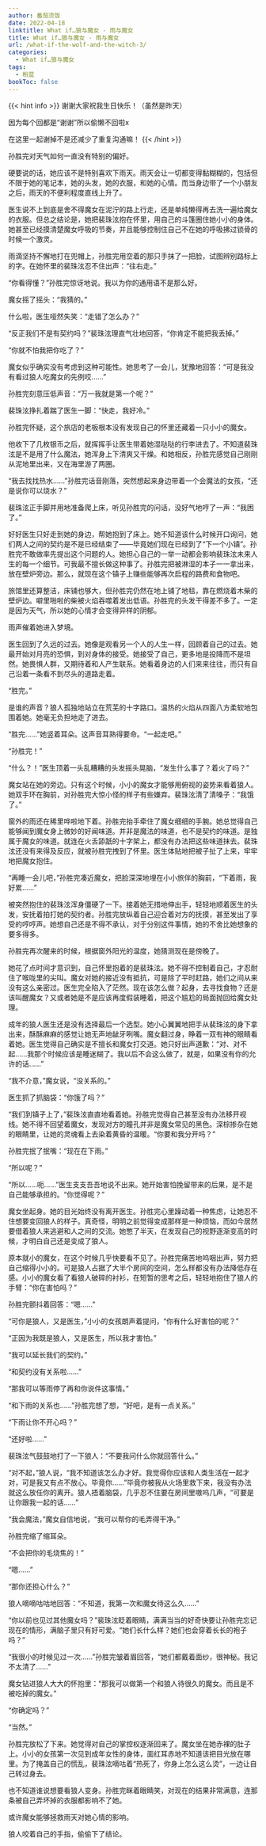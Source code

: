 ```yaml
---
author: 番茄烫饭
date: 2022-04-18
linktitle: What if…狼与魔女 - 雨与魔女
title: What if…狼与魔女 - 雨与魔女
url: /what-if-the-wolf-and-the-witch-3/
categories:
  - What if…狼与魔女
tags:
  - 粉蓝
bookToc: false
---
```


{{< hint info >}}
谢谢大家祝我生日快乐！（虽然是昨天）

因为每个回都是“谢谢”所以偷懒不回啦x

在这里一起谢掉不是还减少了重复沟通嘛！
{{< /hint >}}

<!--more-->



孙胜完对天气如何一直没有特别的偏好。

硬要说的话，她应该不是特别喜欢下雨天。雨天会让一切都变得黏糊糊的，包括但不限于她的笔记本，她的头发，她的衣服，和她的心情。而当身边带了一个小朋友之后，雨天的不便利程度直线上升了。

医生说不上到底是舍不得魔女在泥泞的路上行走，还是单纯懒得再去洗一遍给魔女的衣服。但总之结论是，她把裴珠泫抱在怀里，用自己的斗篷圈住她小小的身体。她甚至已经摸清楚魔女呼吸的节奏，并且能够控制住自己不在她的呼吸拂过锁骨的时候一个激灵。

雨滴坚持不懈地打在兜帽上，孙胜完用空着的那只手抹了一把脸，试图辨别路标上的字。在她怀里的裴珠泫忍不住出声：“往右走。”

“你看得懂？”孙胜完惊讶地说。我以为你的通用语不是那么好。

魔女摇了摇头：“我猜的。”

什么啦，医生哑然失笑：“走错了怎么办？”

“反正我们不是有契约吗？”裴珠泫理直气壮地回答，“你肯定不能把我丢掉。”

“你就不怕我把你吃了？”

魔女似乎确实没有考虑到这种可能性。她思考了一会儿，犹豫地回答：“可是我没有看过狼人吃魔女的先例哎……”

孙胜完刻意压低声音：“万一我就是第一个呢？”

裴珠泫挣扎着踹了医生一脚：“快走，我好冷。”
 


孙胜完怀疑，这个旅店的老板根本没有发现自己的怀里还藏着一只小小的魔女。

他收下了几枚银币之后，就挥挥手让医生带着她湿哒哒的行李进去了。不知道裴珠泫是不是用了什么魔法，她浑身上下清爽又干燥。和她相反，孙胜完感觉自己刚刚从泥地里出来，又在海里游了两圈。

“我去找找热水……”孙胜完话音刚落，突然想起来身边带着一个会魔法的女孩，“还是说你可以烧水？”

裴珠泫正手脚并用地准备爬上床，听见孙胜完的问话，没好气地哼了一声：“我困了。”

好好医生只好走到她的身边，帮她抱到了床上。她不知道该什么时候开口询问，她们两人之间的契约是不是已经结束了——毕竟她们现在已经到了“下一个小镇”。孙胜完不敢做率先提出这个问题的人。她担心自己的一举一动都会影响裴珠泫未来人生的每一个细节。可我最不擅长做这种事了。孙胜完把被淋湿的本子一一拿出来，放在壁炉旁边。那么，就现在这个镇子上赚些能够再次启程的路费和食物吧。

旅馆里还算整洁，床铺也够大，但孙胜完仍然在地上铺了地毯，靠在燃烧着木柴的壁炉边。噼里啪啦的柴被火焰吞噬着发出低语。孙胜完的头发干得差不多了。一定是因为天气，所以她的心情才会变得异样的阴郁。

雨声催着她进入梦境。

医生回到了久远的过去。她像是观看另一个人的人生一样，回顾着自己的过去。她最开始对月亮的恐惧，到对身体的接受。她接受了自己，更多地是投降而不是坦然。她畏惧人群，又期待着和人产生联系。她看着身边的人们来来往往，而只有自己沿着一条看不到尽头的道路走着。

“胜完。”

是谁的声音？狼人孤独地站立在荒芜的十字路口。温热的火焰从四面八方柔软地包围着她。她毫无负担地走了进去。

“胜完……”她竖着耳朵。这声音耳熟得要命。“一起走吧。”

“孙胜完！”

“什么？！”医生顶着一头乱糟糟的头发摇头晃脑，“发生什么事了？着火了吗？”

魔女站在她的旁边。只有这个时候，小小的魔女才能够用俯视的姿势来看着狼人。她双手环在胸前，对孙胜完大惊小怪的样子有些嫌弃。裴珠泫清了清嗓子：“我饿了。”

窗外的雨还在稀里哗啦地下着。孙胜完抬手牵住了魔女细细的手腕。她总觉得自己能够闻到魔女身上微妙的好闻味道。并非是魔法的味道，也不是契约的味道。是独属于魔女的味道。就连在火舌舔舐的十字架上，都没有办法把这些味道抹去。裴珠泫还没有来得及反应，就被孙胜完拽到了怀里。医生体贴地把被子扯了上来，牢牢地把魔女抱住。

“再睡一会儿吧，”孙胜完凑近魔女，把脸深深地埋在小小旅伴的胸前，“下着雨，我好累……”

被突然抱住的裴珠泫浑身僵硬了一下。接着她无措地伸出手，轻轻地顺着医生的头发，安抚着拍打她的契约者。孙胜完放纵着自己迎合着对方的抚摸，甚至发出了享受的哼哼声。她想自己还是不得不承认，对于分别这件事情，她的不舍比她想象的要多得多。
 


孙胜完再次醒来的时候，根据窗外阳光的温度，她猜测现在是傍晚了。

她花了点时间才意识到，自己怀里抱着的是裴珠泫。她不得不控制着自己，才忍耐住了喉咙里的尖叫。魔女对她的接近没有抵抗，可是除了平时赶路，她们之间从来没有这么亲密过。医生完全陷入了茫然。现在该怎么做？起身，去寻找食物？还是该叫醒魔女？又或者她是不是应该再度假装睡着，把这个尴尬的局面抛回给魔女处理。

成年的狼人医生还是没有选择最后一个选型。她小心翼翼地把手从裴珠泫的身下拿出来，酥酥麻麻的感觉让她无声地龇牙咧嘴。魔女翻过身，睁着一双有神的眼睛看着她。医生觉得自己确实是不擅长和魔女打交道。她只好出声道歉：“对、对不起……我那个时候应该是睡迷糊了。我以后不会这么做了，就是，如果没有你的允许的话……”

“我不介意，”魔女说，“没关系的。”

医生抓了抓脑袋：“你饿了吗？”

“我们到镇子上了，”裴珠泫直直地看着她。孙胜完觉得自己甚至没有办法移开视线。她不得不回望着魔女，发现对方的瞳孔并非是魔女常见的黑色。深棕掺杂在她的眼睛里，让她的灵魂看上去染着黄昏的温暖。“你要和我分开吗？”

孙胜完抿了抿嘴：“现在在下雨。”

“所以呢？”

“所以……呃……”医生支支吾吾地说不出来。她开始害怕挽留带来的后果，是不是自己能够承担的。“你觉得呢？”

魔女坐起身。她的目光始终没有离开医生。孙胜完心里躁动着一种焦虑，让她忍不住想要变回狼人的样子。真奇怪，明明之前觉得变成那样是一种烦恼，而如今居然要借着狼人来逃避和人之间的交流。她憋了半天，在发现自己的视野逐渐变高的时候，才明白自己还是变成了狼人。

原本就小的魔女，在这个时候几乎快要看不见了。孙胜完痛苦地呜咽出声，努力把自己缩得小小的。可是狼人占据了大半个房间的空间，怎么样都没有办法降低存在感。小小的魔女看了看狼人破碎的衬衫，在短暂的思考之后，轻轻地抱住了狼人的手臂：“你在害怕吗？”

孙胜完颤抖着回答：“嗯……”

“可你是狼人，又是医生，”小小的女孩朗声着提问，“你有什么好害怕的呢？”

“正因为我既是狼人，又是医生，所以我才害怕。”

“我可以延长我们的契约。”

“和契约没有关系啦……”

“那我可以等雨停了再和你说件这事情。”

“和下雨的关系也……”孙胜完想了想，“好吧，是有一点关系。”

“下雨让你不开心吗？”

“还好啦……”

裴珠泫气鼓鼓地打了一下狼人：“不要我问什么你就回答什么。”

“对不起，”狼人说，“我不知道该怎么办才好。我觉得你应该和人类生活在一起才对，可是我又有点不放心。毕竟你……”毕竟你被我从火场里救下来，我没有办法就这么放任你的离开。狼人捂着脑袋，几乎忍不住要在房间里嗷呜几声，“可要是让你跟我一起的话……”

“我会魔法，”魔女自信地说，“我可以帮你的毛弄得干净。”

孙胜完缩了缩耳朵。

“不会把你的毛烧焦的！”

“嗯……”

“那你还担心什么？”

狼人嘀嘀咕咕地回答：“不知道，我第一次和魔女待这么久……”

“你以前也见过其他魔女吗？”裴珠泫眨着眼睛，满满当当的好奇快要让孙胜完忘记现在的情形，满脑子里只有好可爱。“她们长什么样？她们也会穿着长长的袍子吗？”

“我很小的时候见过一次……”孙胜完皱着眉回答，“她们都戴着面纱，很神秘。我记不太清了……”

魔女钻进狼人大大的怀抱里：“那我可以做第一个和狼人待很久的魔女。而且是不被吃掉的魔女。”

“你确定吗？”

“当然。”

孙胜完放松了下来。她觉得对自己的掌控权逐渐回来了。魔女坐在她赤裸的肚子上。小小的女孩第一次见到成年女性的身体，面红耳赤地不知道该把目光放在哪里。为了掩盖自己的慌乱，裴珠泫嘀咕着“热死了，你身上怎么这么烫”，一边让自己转过身去。

也不知道谁说想要看狼人变身。孙胜完眯着眼睛笑，对现在的结果非常满意，连那条被自己弄坏掉的衣服都影响不了她。
 


或许魔女能够拯救雨天对她心情的影响。

狼人咬着自己的手指，偷偷下了结论。
